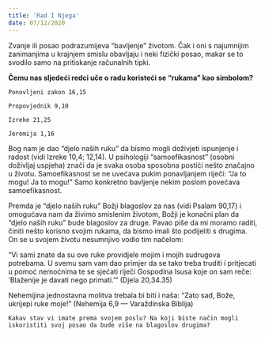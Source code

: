```yaml
---
title: 'Rad I Njega'
date: 07/12/2020
---
```


Zvanje ili posao podrazumijeva “bavljenje” životom. Čak i oni s najumnijim zanimanjima u krajnjem smislu obavljaju i neki fizički posao, makar se to svodilo samo na pritiskanje računalnih tipki.

**Čemu nas sljedeći redci uče o radu koristeći se “rukama” kao simbolom?**

`Ponovljeni zakon 16,15`

`Propovjednik 9,10`

`Izreke 21,25`

`Jeremija 1,16`

Bog nam je dao “djelo naših ruku” da bismo mogli doživjeti ispunjenje i radost (vidi Izreke 10,4; 12,14). U psihologiji “samoefikasnost” (osobni doživljaj uspjeha) znači da je svaka osoba sposobna postići nešto značajno u životu. Samoefikasnost se ne uvećava pukim ponavljanjem riječi: “Ja to mogu! Ja to mogu!” Samo konkretno bavljenje nekim poslom povećava samoefikasnost.

Premda je “djelo naših ruku” Božji blagoslov za nas (vidi Psalam 90,17) i omogućava nam da živimo smislenim životom, Božji je konačni plan da “djelo naših ruku” bude blagoslov za druge. Pavao piše da mi moramo raditi, činiti nešto korisno svojim rukama, da bismo imali što podijeliti s drugima. On se u svojem životu nesumnjivo vodio tim načelom:

“Vi sami znate da su ove ruke providjele mojim i mojih sudrugova potrebama. U svemu sam vam dao primjer da se tako treba truditi i pritjecati u pomoć nemoćnima te se sjećati riječi Gospodina Isusa koje on sam reče: ’Blaženije je davati nego primati.’” (Djela 20,34.35)

Nehemijina jednostavna molitva trebala bi biti i naša: “Zato sad, Bože, ukrijepi ruke moje!” (Nehemija 6,9 — Varaždinska Biblija)

`Kakav stav vi imate prema svojem poslu? Na koji biste način mogli iskoristiti svoj posao da bude više na blagoslov drugima?`